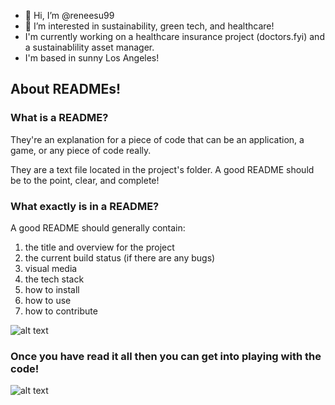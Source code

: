 - 👋 Hi, I’m @reneesu99
- 👀 I’m interested in sustainability, green tech, and healthcare!
- I'm currently working on a healthcare insurance project (doctors.fyi) and a sustainablility asset manager.
- I'm based in sunny Los Angeles!
<!---
reneesu99/reneesu99 is a ✨ special ✨ repository because its `README.md` (this file) appears on your GitHub profile.
You can click the Preview link to take a look at your changes.
--->


## About READMEs!
### What is a README? 
They're an explanation for a piece of code that can be an application, a game, or any piece of code really. 





They are a text file located in the project's folder.
A good README should be to the point, clear, and complete!


### What exactly is in a README?

A good README should generally contain:
1. the title and overview for the project 
2. the current build status (if there are any bugs)
3. visual media
4. the tech stack
5. how to install
6. how to use
7. how to contribute


![alt text](https://cf.geekdo-images.com/j0r1HhYDpHHJphZcx9_IZQ__opengraph/img/Mg75Mzlaq3sgFdOTz5exkfZmf_c=/fit-in/1200x630/filters:strip_icc()/pic1172540.jpg "Logo Title Text 1")



### Once you have read it all then you can get into playing with the code!

![alt text](https://media1.giphy.com/media/ky8ox2hRyL64og6MY3/giphy.gif)

